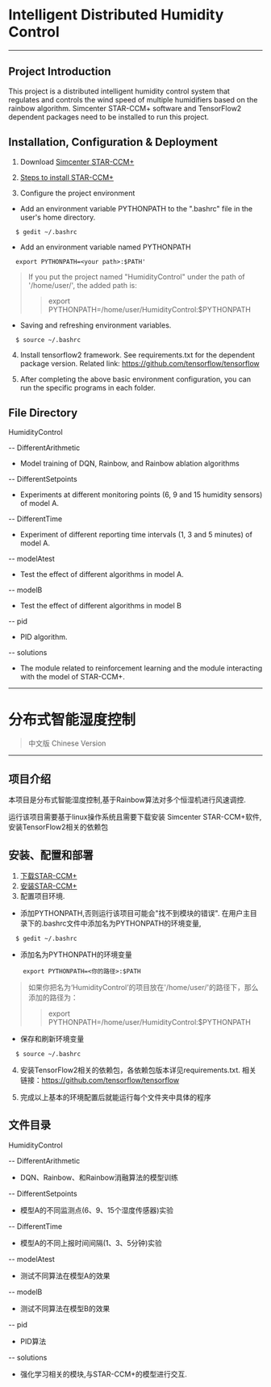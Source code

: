 
# Intelligent Distributed Humidity Control #

---------------


## Project Introduction ##

This project is a distributed intelligent 
humidity control system that regulates 
and controls the wind speed of multiple 
humidifiers based on the rainbow algorithm. 
Simcenter STAR-CCM+ software and TensorFlow2 
dependent packages need to be installed to 
run this project.

## Installation, Configuration & Deployment ##

1. Download [Simcenter STAR-CCM+](https://www.plm.automation.siemens.com/global/en/products/simcenter/STAR-CCM.html)

2. [Steps to install STAR-CCM+](https://wiki.anl.gov/tracc/Speeding_up_STAR-CCM%2B)

3. Configure the project environment

* Add an environment variable PYTHONPATH to the ".bashrc" file 
in the user's home directory.

```shell
  $ gedit ~/.bashrc
```

*  Add an environment variable named PYTHONPATH
```
  export PYTHONPATH=<your path>:$PATH'
```
>If you put the project named "HumidityControl" under the path of '/home/user/', 
the added path is:
>> export PYTHONPATH=/home/user/HumidityControl:$PYTHONPATH

* Saving and refreshing environment variables.
```shell
  $ source ~/.bashrc
```


4. Install tensorflow2 framework. See requirements.txt 
for the dependent package version.
Related link: https://github.com/tensorflow/tensorflow

5. After completing the above basic environment 
configuration, you can run the specific programs 
in each folder.

## File Directory ##

HumidityControl

-- DifferentArithmetic
+ Model training of DQN, Rainbow, and Rainbow ablation algorithms

-- DifferentSetpoints
+ Experiments at different monitoring points (6, 9 and 15 humidity sensors) of model A.

-- DifferentTime
+ Experiment of different reporting time intervals (1, 3 and 5 minutes) of model A.

-- modelAtest
+ Test the effect of different algorithms in model A.

-- modelB
+ Test the effect of different algorithms in model B

-- pid
+ PID algorithm.

-- solutions
+ The module related to reinforcement learning and the module interacting with the model of STAR-CCM+.


---------------


# 分布式智能湿度控制 #
> 中文版  Chinese Version
---------------


## 项目介绍  ##

本项目是分布式智能湿度控制,基于Rainbow算法对多个恒湿机进行风速调控.

运行该项目需要基于linux操作系统且需要下载安装 Simcenter STAR-CCM+软件,
安装TensorFlow2相关的依赖包

## 安装、配置和部署 ##

1. [下载STAR-CCM+](https://www.plm.automation.siemens.com/global/en/products/simcenter/STAR-CCM.html)
2. [安装STAR-CCM+](https://wiki.anl.gov/tracc/Speeding_up_STAR-CCM%2B)
3. 配置项目环境.
* 添加PYTHONPATH,否则运行该项目可能会"找不到模块的错误".
在用户主目录下的.bashrc文件中添加名为PYTHONPATH的环境变量,

```shell
  $ gedit ~/.bashrc
```

* 添加名为PYTHONPATH的环境变量
```
    export PYTHONPATH=<你的路径>:$PATH
```
>如果你把名为‘HumidityControl’的项目放在'/home/user/'的路径下，那么添加的路径为：
>>export PYTHONPATH=/home/user/HumidityControl:$PYTHONPATH

* 保存和刷新环境变量
```shell
  $ source ~/.bashrc
```

4. 安装TensorFlow2相关的依赖包，各依赖包版本详见requirements.txt. 
相关链接：https://github.com/tensorflow/tensorflow

5. 完成以上基本的环境配置后就能运行每个文件夹中具体的程序

## 文件目录 ##

HumidityControl

-- DifferentArithmetic
+ DQN、Rainbow、和Rainbow消融算法的模型训练

-- DifferentSetpoints
+ 模型A的不同监测点(6、9、15个湿度传感器)实验

-- DifferentTime
+ 模型A的不同上报时间间隔(1、3、5分钟)实验

-- modelAtest
+ 测试不同算法在模型A的效果

-- modelB
+ 测试不同算法在模型B的效果

-- pid
+ PID算法

-- solutions
+ 强化学习相关的模块,与STAR-CCM+的模型进行交互.